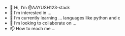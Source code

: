 - 👋 Hi, I’m @AAYUSH123-stack
- 👀 I’m interested in ...
- 🌱 I’m currently learning ... languages like python and c
- 💞️ I’m looking to collaborate on ...
- 📫 How to reach me ...

<!---
AAYUSH123-stack/AAYUSH123-stack is a ✨ special ✨ repository because its `README.md` (this file) appears on your GitHub profile.
You can click the Preview link to take a look at your changes.
--->
